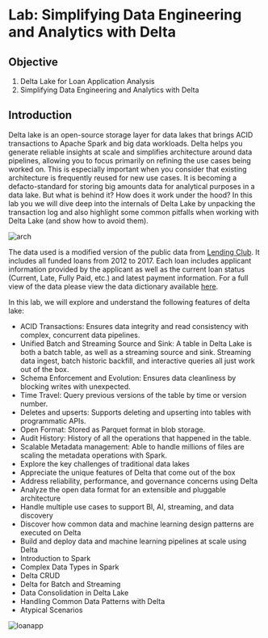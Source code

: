 # Lab: Simplifying Data Engineering and Analytics with Delta

## Objective

1. Delta Lake for Loan Application Analysis
1. Simplifying Data Engineering and Analytics with Delta

## Introduction

Delta lake is an open-source storage layer for data lakes that brings ACID transactions to Apache Spark and big data workloads. Delta helps you generate reliable insights at scale and simplifies architecture around data pipelines, allowing you to focus primarily on refining the use cases being worked on. This is especially important when you consider that existing architecture is frequently reused for new use cases. It is becoming a defacto-standard for storing big amounts data for analytical purposes in a data lake. But what is behind it? How does it work under the hood? In this lab you we will dive deep into the internals of Delta Lake by unpacking the transaction log and also highlight some common pitfalls when working with Delta Lake (and show how to avoid them).

![arch](https://user-images.githubusercontent.com/62965911/214519834-8e6a0365-1a72-4c3b-93f5-df86c6b395bd.png)

The data used is a modified version of the public data from [Lending Club](https://www.kaggle.com/wendykan/lending-club-loan-data). It includes all funded loans from 2012 to 2017. Each loan includes applicant information provided by the applicant as well as the current loan status (Current, Late, Fully Paid, etc.) and latest payment information. For a full view of the data please view the data dictionary available [here](https://resources.lendingclub.com/LCDataDictionary.xlsx).

In this lab, we will explore and understand the following features of delta lake:

- ACID Transactions: Ensures data integrity and read consistency with complex, concurrent data pipelines.
- Unified Batch and Streaming Source and Sink: A table in Delta Lake is both a batch table, as well as a streaming source and sink. Streaming data ingest, batch historic backfill, and interactive queries all just work out of the box. 
- Schema Enforcement and Evolution: Ensures data cleanliness by blocking writes with unexpected.
- Time Travel: Query previous versions of the table by time or version number.
- Deletes and upserts: Supports deleting and upserting into tables with programmatic APIs.
- Open Format: Stored as Parquet format in blob storage.
- Audit History: History of all the operations that happened in the table.
- Scalable Metadata management: Able to handle millions of files are scaling the metadata operations with Spark.
- Explore the key challenges of traditional data lakes
- Appreciate the unique features of Delta that come out of the box
- Address reliability, performance, and governance concerns using Delta
- Analyze the open data format for an extensible and pluggable architecture
- Handle multiple use cases to support BI, AI, streaming, and data discovery
- Discover how common data and machine learning design patterns are executed on Delta
- Build and deploy data and machine learning pipelines at scale using Delta
- Introduction to Spark
- Complex Data Types in Spark
- Delta CRUD
- Delta for Batch and Streaming
- Data Consolidation in Delta Lake
- Handling Common Data Patterns with Delta
- Atypical Scenarios

![loanapp](https://user-images.githubusercontent.com/62965911/214520854-731ee4e3-295a-4b1e-a72d-bc618e480741.png)